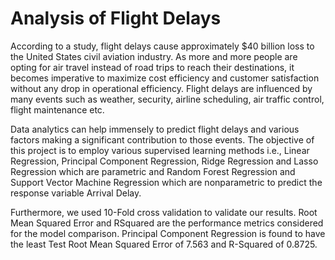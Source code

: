 # Analysis of Flight Delays

According to a study, flight delays cause approximately $40 billion loss to the United States civil aviation industry. As more and more people are opting for air travel instead of road trips to reach their destinations, it becomes imperative to maximize cost efficiency and customer satisfaction without any drop in operational efficiency. Flight delays are influenced by many events such as weather, security, airline scheduling, air traffic control, flight maintenance etc.

Data analytics can help immensely to predict flight delays and various factors making a significant contribution to those events. The objective of this project is to employ various supervised learning methods i.e., Linear Regression, Principal Component Regression, Ridge Regression and Lasso Regression which are parametric and Random Forest Regression and Support Vector Machine Regression which are nonparametric to predict the response variable Arrival Delay.

Furthermore, we used 10-Fold cross validation to validate our results. Root Mean Squared Error and RSquared are the performance metrics considered for the model comparison. Principal Component Regression is found to have the least Test Root Mean Squared Error of 7.563 and R-Squared of 0.8725.
